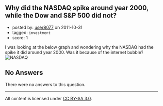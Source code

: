 ## Why did the NASDAQ spike around year 2000, while the Dow and S&P 500 did not?

- posted by: [user8077](https://stackexchange.com/users/-1/71-user8077) on 2011-10-31
- tagged: `investment`
- score: 1

I was looking at the below graph and wondering why the NASDAQ had the spike it did around year 2000. Was it because of the internet bubble?
![NASDAQ][1]


  [1]: http://i.stack.imgur.com/6fSWp.png

## No Answers

There were no answers to this question.


---

All content is licensed under [CC BY-SA 3.0](https://creativecommons.org/licenses/by-sa/3.0/).
